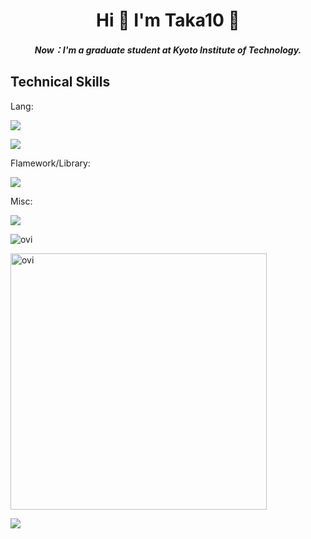 <!--
**taka100822/taka100822** is a ✨ _special_ ✨ repository because its `README.md` (this file) appears on your GitHub profile.

Here are some ideas to get you started:

- 🔭 I’m currently working on ...
- 🌱 I’m currently learning ...
- 👯 I’m looking to collaborate on ...
- 🤔 I’m looking for help with ...
- 💬 Ask me about ...
- 📫 How to reach me: ...
- 😄 Pronouns: ...
- ⚡ Fun fact: ...
-->

<h1 align="center">
  Hi 👋 I'm Taka10 🏀 
</h1>

<h5 align="center">
  Now：I'm a graduate student at Kyoto Institute of Technology.
</h5>

## Technical Skills
Lang: 

![](https://skillicons.dev/icons?i=c,cs,py,java,kotlin)

![](https://skillicons.dev/icons?i=html,css,latex,r)

Flamework/Library:

![](https://skillicons.dev/icons?i=nuxtjs,vue,vuetify)

Misc:

![](https://skillicons.dev/icons?i=vscode,eclipse,discord,linux,git,github,bitbucket,unity,blender)

<img src="https://github-readme-stats.vercel.app/api/top-langs?username=taka100822&show_icons=true&locale=en&layout=compact&theme=chartreuse-dark" alt="ovi" /></p>

<img src="https://github-readme-stats.vercel.app/api?username=taka100822&show_icons=true&locale=en&theme=chartreuse-dark" alt="ovi" width="410" /></p>


<img src="https://github-profile-trophy.vercel.app/?username=taka100822&theme=juicyfresh&no-bg=true" />
